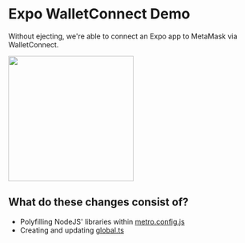 # Expo WalletConnect Demo

Without ejecting, we're able to connect an Expo app to MetaMask via WalletConnect.

<img src="./Demo.gif" width="250" />

## What do these changes consist of?

- Polyfilling NodeJS' libraries within [metro.config.js](./metro.config.js)
- Creating and updating [global.ts](./global.ts)
